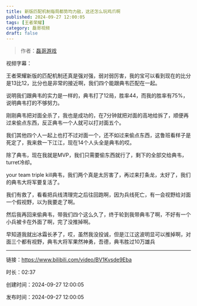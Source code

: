 ```yaml
---
title: 新版匹配机制每局都势均力敌，这还怎么玩鸡爪啊
published: 2024-09-27 12:00:05
tags: [王者荣耀]
category: 磊哥视频
draft: false
---
```



> 作者：[磊哥游戏](https://space.bilibili.com/268941858?spm_id_from=333.788.upinfo.head.click)

视频字幕：

王者荣耀新版的匹配机制还真是强对强，弱对弱厉害，我的宝可以看到现在的比分是13比12，比分也是非常的接近啊，我们四个能跟典韦匹配在一起。

说明我们跟典韦的实力是一样的，典韦打了12局，胜率44，而我的胜率有75%，说明典韦打的不够努力。

刚刚典韦把对面全杀了，我也是成功的，在7分钟就把对面的高地给拆了，顺便再过来偷点东西，反正典韦一个人就可以打对面五个。

我们其他四个人一起上也打不过对面一个，还不如过来偷点东西，这鲁班看样子是死定了，我来救一下江江，现在14个人头全是典韦的哎。

除了典韦，现在我就是MVP，我们只需要偷东西就行了，剩下的全部交给典韦，turret冷却。

your team triple kill典韦，我们两个真是太厉害了，再过来打条龙，太好了，我们的典韦大将军要复活了。

我们有救了，看看把兵线清理完之后往回跑啊，因为兵线死亡，有一会视野给对面一个假视野，以为我要走了啊。

然后我再回来偷典韦，带我们四个这么久了，终于轮到我带典韦了啊，不好有一个小兵被卡在外面了啊，完了没推掉啊。

早知道我就出冰霜长矛了，哎，虽然我没投诚，但是江江这波明显可以推掉啊，对面三个都有视野，典韦大将军果然神勇，吾德，典韦胜过10万雄兵

---


链接：https://www.bilibili.com/video/BV1Kvsde9Eba



时长：02:37

创建时间：2024-09-27 12:00:05

发布时间：2024-09-27 12:00:05
